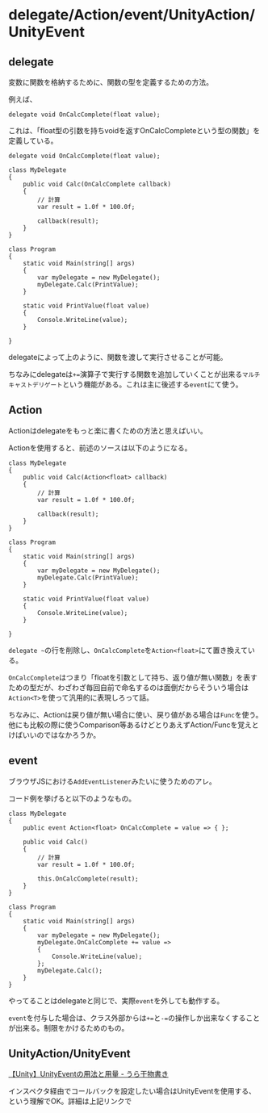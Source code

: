 # delegate/Action/event/UnityAction/UnityEvent

## delegate

変数に関数を格納するために、関数の型を定義するための方法。

例えば、

```
delegate void OnCalcComplete(float value);
```

これは、「float型の引数を持ちvoidを返すOnCalcCompleteという型の関数」を定義している。

```
delegate void OnCalcComplete(float value);

class MyDelegate
{
    public void Calc(OnCalcComplete callback)
    {
        // 計算
        var result = 1.0f * 100.0f;

        callback(result);
    }
}

class Program
{
    static void Main(string[] args)
    {
        var myDelegate = new MyDelegate();
        myDelegate.Calc(PrintValue);
    }

    static void PrintValue(float value)
    {
        Console.WriteLine(value);
    }

}
```

delegateによって上のように、関数を渡して実行させることが可能。

ちなみにdelegateは`+=`演算子で実行する関数を追加していくことが出来る`マルチキャストデリゲート`という機能がある。これは主に後述する`event`にて使う。


## Action

Actionはdelegateをもっと楽に書くための方法と思えばいい。

Actionを使用すると、前述のソースは以下のようになる。

```
class MyDelegate
{
    public void Calc(Action<float> callback)
    {
        // 計算
        var result = 1.0f * 100.0f;

        callback(result);
    }
}

class Program
{
    static void Main(string[] args)
    {
        var myDelegate = new MyDelegate();
        myDelegate.Calc(PrintValue);
    }

    static void PrintValue(float value)
    {
        Console.WriteLine(value);
    }

}
```

`delegate ~`の行を削除し、`OnCalcComplete`を`Action<float>`にて置き換えている。

`OnCalcComplete`はつまり「floatを引数として持ち、返り値が無い関数」を表すための型だが、わざわざ毎回自前で命名するのは面倒だからそういう場合は`Action<T>`を使って汎用的に表現しろって話。

ちなみに、Actionは戻り値が無い場合に使い、戻り値がある場合は`Func`を使う。他にも比較の際に使うComparison等あるけどとりあえずAction/Funcを覚えとけばいいのではなかろうか。

## event

ブラウザJSにおける`AddEventListener`みたいに使うためのアレ。

コード例を挙げると以下のようなもの。

```
class MyDelegate
{
    public event Action<float> OnCalcComplete = value => { };

    public void Calc()
    {
        // 計算
        var result = 1.0f * 100.0f;

        this.OnCalcComplete(result);
    }
}

class Program
{
    static void Main(string[] args)
    {
        var myDelegate = new MyDelegate();
        myDelegate.OnCalcComplete += value =>
        {
            Console.WriteLine(value);
        };
        myDelegate.Calc();
    }
}
```

やってることはdelegateと同じで、実際`event`を外しても動作する。

`event`を付与した場合は、クラス外部からは`+=`と`-=`の操作しか出来なくすることが出来る。制限をかけるためのもの。


## UnityAction/UnityEvent

[【Unity】UnityEventの用法と用量 - うら干物書き](http://www.urablog.xyz/entry/2016/09/11/080000)

インスペクタ経由でコールバックを設定したい場合はUnityEventを使用する、という理解でOK。詳細は上記リンクで
